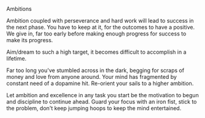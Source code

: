Ambitions

Ambition coupled with perseverance and hard work will lead to success in the next phase. 
You have to keep at it, for the outcomes to have a positive.  We give in, far too early before making enough progress for success to make its progress.

Aim/dream to such a high target, it becomes difficult to accomplish in a lifetime. 

Far too long you've stumbled across in the dark, begging for scraps of money and love from anyone around. Your mind has fragmented by constant need of a dopamine hit. Re-orient your sails to a higher ambition.

Let ambition and excellence in any task you start be the motivation to begun and discipline to continue ahead. Guard your focus with an iron fist, stick to the problem, don't keep jumping hoops to keep the mind entertained.

